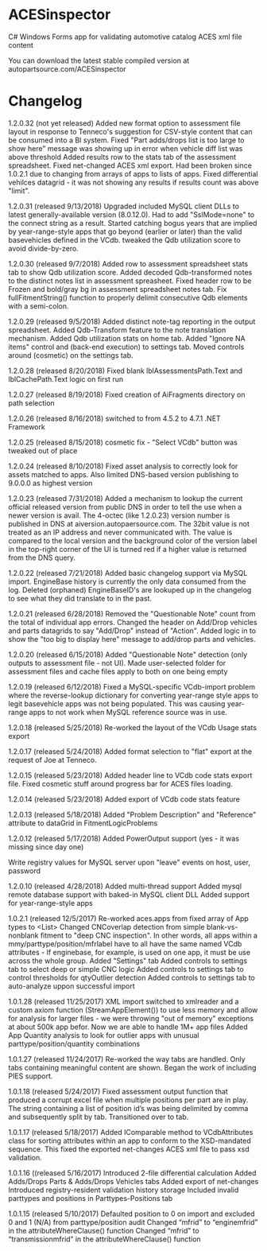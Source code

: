 ﻿# ACESinspector
C# Windows Forms app for validating automotive catalog ACES xml file content

You can download the latest stable compiled version at
autopartsource.com/ACESinspector



# Changelog

1.2.0.32 (not yet released)
Added new format option to assessment file layout in response to Tenneco's suggestion for CSV-style content that can be consumed into a BI system.
Fixed "Part adds/drops list is too large to show here" message was showing up in error when vehicle diff list was above threshold
Added results row to the stats tab of the assessment spreadsheet.
Fixed net-changed ACES xml export. Had been broken since 1.0.2.1 due to changing from arrays of apps to lists of apps.
Fixed differential vehilces datagrid - it was not showing any results if results count was above "limit".

1.2.0.31 (released 9/13/2018)
Upgraded included MySQL client DLLs to latest generally-available version (8.0.12.0). Had to add "SslMode=none" to the connect string as a result.
Started catching bogus years that are implied by year-range-style apps that go beyond (earlier or later) than the valid basevehicles defined in the VCdb.
tweaked the Qdb utilization score to avoid divide-by-zero.

1.2.0.30 (released 9/7/2018)
Added row to assessment spreadsheet stats tab to show Qdb utilization score.
Added decoded Qdb-transformed notes to the distinct notes list in assessment spreasheet.
Fixed header row to be Frozen and bold/gray bg in assessment spreadsheet notes tab.
Fix fullFitmentString() function to properly delimit consecutive Qdb elements with a semi-colon.

1.2.0.29 (released 9/5/2018)
Added distinct note-tag reporting in the output spreadsheet.
Added Qdb-Transform feature to the note translation mechanism.
Added Qdb utilization stats on home tab.
Added "Ignore NA items" control and (back-end execution) to settings tab.
Moved controls around (cosmetic) on the settings tab.

1.2.0.28 (released 8/20/2018)
Fixed blank lblAssessmentsPath.Text and lblCachePath.Text logic on first run

1.2.0.27 (released 8/19/2018)
Fixed creation of AiFragments directory on path selection

1.2.0.26 (released 8/16/2018)
switched to from 4.5.2 to 4.7.1 .NET Framework

1.2.0.25 (released 8/15/2018)
cosmetic fix - "Select VCdb" button was tweaked out of place 

1.2.0.24 (released 8/10/2018)
Fixed asset analysis to correctly look for assets matched to apps. Also limited DNS-based version publishing to 9.0.0.0 as highest version

1.2.0.23 (released 7/31/2018)
Added a mechanism to lookup the current official released version from public DNS in order to tell the use when a newer version is avail. The 4-octec (like 1.2.0.23) version number is published in DNS at aiversion.autopaersource.com. The 32bit value is not treated as an IP address and never communicated with.
The value is compared to the local version and the background color of the version label in the top-right corner of the UI is turned red if a higher value is returned from the DNS query.


1.2.0.22 (released 7/21/2018)
Added basic changelog support via MySQL import. EngineBase history is currently the only data consumed from the log. Deleted (orphaned) EngineBaseID's are lookuped up in the changelog to see what they did translate to in the past.


1.2.0.21 (released 6/28/2018)
Removed the "Questionable Note" count from the total of individual app errors. Changed the header on Add/Drop vehicles and parts datagrids to say "Add/Drop" instead of "Action". Added 
logic in to show the "too big to display here" message to add/drop parts and vehicles.


1.2.0.20 (released 6/15/2018)
Added "Questionable Note" detection (only outputs to assessment file - not UI). Made user-selected folder for assessment files and cache files apply to both on one being empty


1.2.0.19 (released 6/12/2018)
Fixed a MySQL-specific VCdb-import problem where the reverse-lookup dictionary for converting year-range style apps to legit basevehicle apps was not being populated. This was causing 
year-range apps to not work when MySQL reference source was in use.


1.2.0.18 (released 5/25/2018)
Re-worked the layout of the VCdb Usage stats export


1.2.0.17 (released 5/24/2018)
Added format selection to "flat" export at the request of Joe at Tenneco.


1.2.0.15 (released 5/23/2018)
Added header line to VCdb code stats export file. Fixed cosmetic stuff around progress bar for ACES files loading.


1.2.0.14 (released 5/23/2018)
Added export of VCdb code stats feature


1.2.0.13 (released 5/18/2018)
Added "Problem Description" and "Reference" attribute to dataGrid in FitmentLogicProblems


1.2.0.12 (released 5/17/2018)
Added PowerOutput support (yes - it was missing since day one)

Write registry values for MySQL server upon "leave" events on host, user, password


1.2.0.10 (released 4/28/2018)
Added multi-thread support
Added mysql remote database support with baked-in MySQL client DLL
Added support for year-range-style apps

1.0.2.1 (released 12/5/2017)
Re-worked aces.apps from fixed array of App types to <List<App>>
Changed CNCoverlap detection from simple blank-vs-nonblank fitment to "deep CNC inspection". In other words, all apps within a mmy/parttype/position/mfrlabel have to all have the same 
named VCdb attributes - If enginebase, for example, is used on one app, it must be use across the whole group.
Added "Settings" tab
Added controls to settings tab to select deep or simple CNC logic
Added controls to settings tab to control thresholds for qtyOutlier detection
Added controls to settings tab to auto-analyze uppon successful import

1.0.1.28 (released 11/25/2017)
XML import switched to xmlreader and a custom axiom function (StreamAppElement()) to use less memory and allow for analysis for larger files - we were throwing "out of memory" exceptions 
at about 500k app befor. Now we are able to handle 1M+ app files
Added App Quantity analysis to look for outlier apps with unusual parttype/position/quantity combinations

1.0.1.27 (released 11/24/2017)
Re-worked the way tabs are handled. Only tabs containing meaningful content are shown.
Began the work of including PIES support.

1.0.1.18 (released 5/24/2017)
Fixed assessment output function that produced a corrupt excel file when multiple positions per part are in play. The string containing a list of position id’s was being delimited by comma and subsequently split by tab. Transitioned over to tab.

1.0.1.17 (released 5/18/2017)
Added IComparable method to VCdbAttributes class for sorting attributes within an app to conform to the XSD-mandated sequence. This fixed the exported net-changes ACES xml file to pass xsd validation.

1.0.1.16 ((released 5/16/2017)
Introduced 2-file differential calculation
Added Adds/Drops Parts & Adds/Drops Vehicles tabs
Added export of net-changes 
Introduced registry-resident validation history storage
Included invalid parttypes and positions in Parttypes-Positions tab

1.0.1.15 (released 5/10/2017)
Defaulted position to 0 on import and excluded 0 and 1 (N/A) from parttype/position audit
Changed “mfrid” to “enginemfrid” in the attributeWhereClause() function
Changed “mfrid” to “transmissionmfrid” in the attributeWhereClause() function
